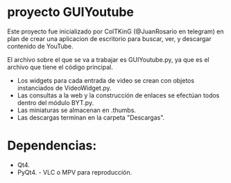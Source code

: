 # proyecto GUIYoutube

Este proyecto fue inicializado por ColTKinG (@JuanRosario en telegram) en plan de crear
una aplicacion de escritorio para buscar, ver, y descargar contenido de YouTube.

El archivo sobre el que se va a trabajar es GUIYoutube.py, ya que es el archivo que
tiene el código principal.

- Los widgets para cada entrada de video se crean con objetos instanciados de VideoWidget.py.
- Las consultas a la web y la construcción de enlaces se efectúan todos dentro del módulo BYT.py.
- Las miniaturas se almacenan en .thumbs.
- Las descargas terminan en la carpeta "Descargas".

# Dependencias:

- Qt4. 
- PyQt4. -
VLC o MPV para reproducción.
